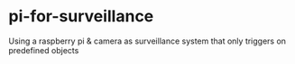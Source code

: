 # pi-for-surveillance
Using a raspberry pi &amp; camera as surveillance system that only triggers on predefined objects
